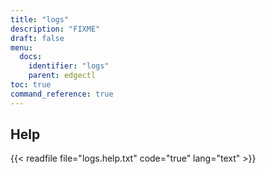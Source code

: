 ```yaml
---
title: "logs"
description: "FIXME"
draft: false
menu:
  docs:
    identifier: "logs"
    parent: edgectl
toc: true
command_reference: true
---
```


## Help

{{< readfile file="logs.help.txt" code="true" lang="text" >}}
